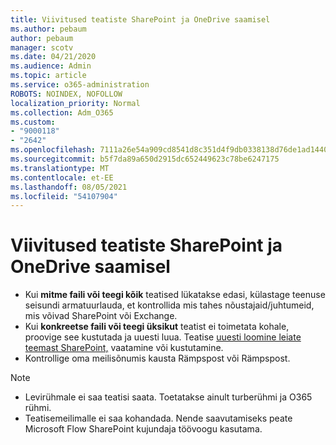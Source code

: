```yaml
---
title: Viivitused teatiste SharePoint ja OneDrive saamisel
ms.author: pebaum
author: pebaum
manager: scotv
ms.date: 04/21/2020
ms.audience: Admin
ms.topic: article
ms.service: o365-administration
ROBOTS: NOINDEX, NOFOLLOW
localization_priority: Normal
ms.collection: Adm_O365
ms.custom:
- "9000118"
- "2642"
ms.openlocfilehash: 7111a26e54a909cd8541d8c351d4f9db0338138d76de1ad14402b1c86932b79c
ms.sourcegitcommit: b5f7da89a650d2915dc652449623c78be6247175
ms.translationtype: MT
ms.contentlocale: et-EE
ms.lasthandoff: 08/05/2021
ms.locfileid: "54107904"
---
```

# <a name="delays-in-receiving-sharepoint-and-onedrive-alerts"></a>Viivitused teatiste SharePoint ja OneDrive saamisel

- Kui **mitme faili või teegi kõik** [](https://portal.office.com/adminportal/home?ref=/servicehealth) teatised lükatakse edasi, külastage teenuse seisundi armatuurlauda, et kontrollida mis tahes nõustajaid/juhtumeid, mis võivad SharePoint või Exchange.
- Kui **konkreetse faili või teegi üksikut** teatist ei toimetata kohale, proovige see kustutada ja uuesti luua. Teatise [uuesti loomine leiate teemast SharePoint,](https://support.microsoft.com/office/99dfb19c-9a90-4a8c-aba1-aa8c8afb0de2) vaatamine või kustutamine.
- Kontrollige oma meilisõnumis kausta Rämpspost või Rämpspost.

> [!NOTE]
> - Levirühmale ei saa teatisi saata. Toetatakse ainult turberühmi ja O365 rühmi.
> - Teatisemeilimalle ei saa kohandada. Nende saavutamiseks peate Microsoft Flow SharePoint kujundaja töövoogu kasutama.
